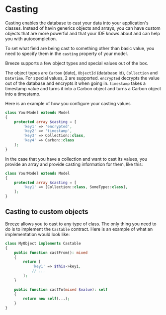 # Casting <Badge type="tip" text="3.0.0" />

Casting enables the database to cast your data into your application's classes. Instead of havin generics objects and
arrays, you can have custom objects that are more powerful and that your IDE knows about and can help you with
autocompletion.

To set what field are being cast to something other than basic value, you need to specify them in the `casting`
property of your model.

Breeze supports a few object types and special values out of the box.

The object types are `Carbon` (date), `ObjectId` (database id), `Collection` and `DateTime`. For special values, 2 are
supported. `encrypted` decrypts the value out of the database and encrypts it when going in. `timestamp` takes a
timestamp value and turns it into a Carbon object and turns a Carbon object into a timestamp.

Here is an example of how you configure your casting values

```php
class YourModel extends Model
{
    protected array $casting = [
        'key1' => 'encrypted',
        'key2' => 'timestamp',
        'key3' => Collection::class,
        'key4' => Carbon::class
    ];
}
```

In the case that you have a collection and want to cast its values, you provide an array and provide casting information
for them, like this:

```php
class YourModel extends Model
{
    protected array $casting = [
        'key1' => [Collection::class, SomeType::class],
    ];
}
```

## Casting to custom objects

Breeze allows you to cast to any type of class. The only thing you need to do is to implement the `Castable` contract.
Here is an example of what an implementation would look like:

```php
class MyObject implements Castable
{
    public function castFrom(): mixed
    {
        return [
            'key1' => $this->key1,
            // ...
        ];
    }
    
    public function castTo(mixed $value): self
    {
        return new self(...);
    }
}
```